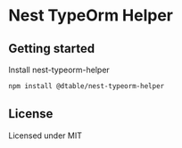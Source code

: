 # Nest TypeOrm Helper

## Getting started

Install nest-typeorm-helper

```bash
npm install @dtable/nest-typeorm-helper
```

## License

Licensed under MIT

